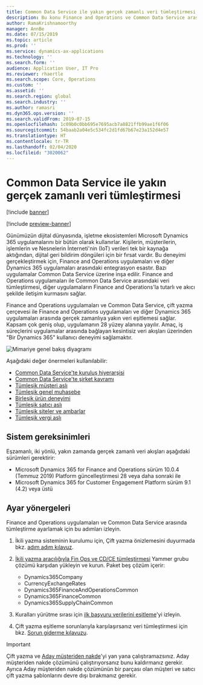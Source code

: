 ```yaml
---
title: Common Data Service ile yakın gerçek zamanlı veri tümleştirmesi
description: Bu konu Finance and Operations ve Common Data Service arasındaki tümleştirme hakkında bilgi sağlar.
author: RamaKrishnamoorthy
manager: AnnBe
ms.date: 07/15/2019
ms.topic: article
ms.prod: ''
ms.service: dynamics-ax-applications
ms.technology: ''
ms.search.form: ''
audience: Application User, IT Pro
ms.reviewer: rhaertle
ms.search.scope: Core, Operations
ms.custom: ''
ms.assetid: ''
ms.search.region: global
ms.search.industry: ''
ms.author: ramasri
ms.dyn365.ops.version: ''
ms.search.validFrom: 2019-07-15
ms.openlocfilehash: 1c09b0c0bb695e7695acb7a8821ffb99ae1f6f06
ms.sourcegitcommit: 54baab2a04e5c534fc2d1fd67b67e23a152d4e57
ms.translationtype: HT
ms.contentlocale: tr-TR
ms.lasthandoff: 02/04/2020
ms.locfileid: "3020062"
---
```

# <a name="near-real-time-data-integration-with-common-data-service"></a>Common Data Service ile yakın gerçek zamanlı veri tümleştirmesi

[!include [banner](../../includes/banner.md)]

[!include [preview-banner](../../includes/preview-banner.md)]

Günümüzün dijital dünyasında, işletme ekosistemleri Microsoft Dynamics 365 uygulamalarını bir bütün olarak kullanırlar. Kişilerin, müşterilerin, işlemlerin ve Nesnelerin İnterneti'nin (IoT) verileri tek bir kaynağa aktığından, dijital geri bildirim döngüleri için bir fırsat vardır. Bu deneyimi gerçekleştirmek için, Finance and Operations uygulamaları ve diğer Dynamics 365 uygulamaları arasındaki entegrasyon esastır. Bazı uygulamalar Common Data Service üzerine inşa edilir. Finance and Operations uygulamaları ile Common Data Service arasındaki veri tümleştirmesi, diğer uygulamaların Finance and Operations'la tutarlı ve akıcı şekilde iletişim kurmasını sağlar.

Finance and Operations uygulamaları ve Common Data Service, çift yazma çerçevesi ile Finance and Operations uygulamaları ve diğer Dynamics 365 uygulamaları arasında gerçek zamanlıya yakın veri eşitlemesi sağlar. Kapsam çok geniş olup, uygulamanın 28 yüzey alanına yayılır. Amaç, iş süreçlerini uygulamalar arasında bağlayan kesintisiz veri akışları üzerinden "Bir Dynamics 365" kullanıcı deneyimi sağlamaktır.

![Mimariye genel bakış diyagramı](media/dual-write-overview.jpg)

Aşağıdaki değer önermeleri kullanılabilir:

+ [Common Data Service'te kuruluş hiyerarşisi](organization-mapping.md)
+ [Common Data Service'te şirket kavramı](company-data.md)
+ [Tümleşik müşteri aslı](customer-mapping.md)
+ [Tümleşik genel muhasebe](ledger-mapping.md)
+ [Birleşik ürün deneyimi](product-mapping.md)
+ [Tümleşik satıcı aslı](vendor-mapping.md)
+ [Tümleşik siteler ve ambarlar](sites-warehouses-mapping.md)
+ [Tümleşik vergi aslı](tax-mapping.md)

## <a name="system-requirements"></a>Sistem gereksinimleri

Eşzamanlı, iki yönlü, yakın zamanda gerçek zamanlı veri akışları aşağıdaki sürümleri gerektirir:

+ Microsoft Dynamics 365 for Finance and Operations sürüm 10.0.4 (Temmuz 2019) Platform güncelleştirmesi 28 veya daha sonraki ile
+ Microsoft Dynamics 365 for Customer Engagement Platform sürüm 9.1 (4.2) veya üstü

## <a name="setup-instructions"></a>Ayar yönergeleri

Finance and Operations uygulamaları ve Common Data Service arasında tümleştirme ayarlamak için bu adımları izleyin.
    
1. İkili yazma sisteminin kurulumu için, Çift yazma önizlemesini duyurmada bkz. [adım adım kılavuz](https://aka.ms/dualwrite-docs).
2. [İkili yazma aracılığıyla Fin Ops ve CD/CE tümleştirmesi](https://www.yammer.com/dynamicsaxfeedbackprograms/#/threads/inGroup?type=in_group&feedId=66052096) Yammer grubu çözümü karşıdan yükleyin ve kurun. Paket beş çözüm içerir:

    + Dynamics365Company
    + CurrencyExchangeRates
    + Dynamics365FinanceAndOperationsCommon
    + Dynamics365FinanceCommon
    + Dynamics365SupplyChainCommon

3. Kuralları yürütme sırası için [ilk başvuru verilerini eşitleme](initial-sync.md)'yi izleyin.
4. Çift yazma eşitleme sorunlarıyla karşılaşırsanız veri tümleştirmesi için bkz. [Sorun giderme kılavuzu](dual-write-troubleshooting.md).

> [!IMPORTANT]
> Çift yazma ve [Aday müşteriden nakde](../../../../supply-chain/sales-marketing/prospect-to-cash.md)'yi yan yana çalıştıramazsınız. Aday müşteriden nakde çözümünü çalıştırıyorsanız bunu kaldırmanız gerekir. Ayrıca Aday müşteriden nakde çözümünün bir parçası olan müşteri ve satıcı çift yazma şablonlarını devre dışı bırakmanız gerekir.
